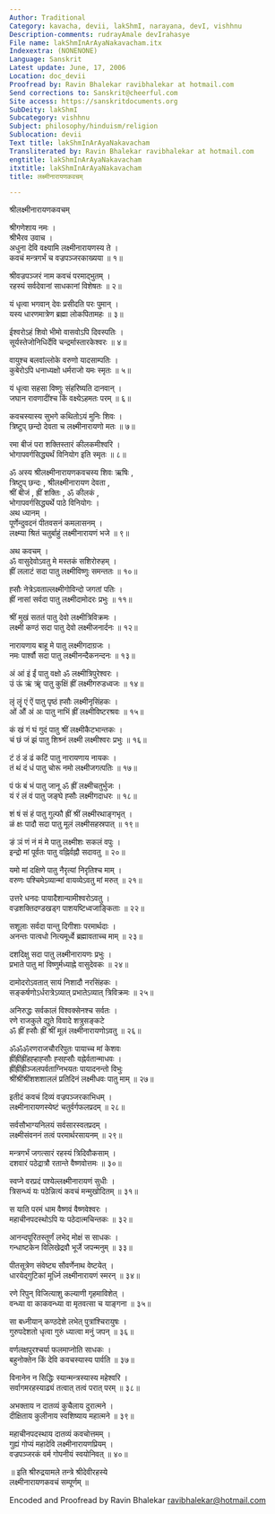 ```yaml
---
Author: Traditional
Category: kavacha, devii, lakShmI, narayana, devI, vishhnu
Description-comments: rudrayAmale devIrahasye
File name: lakShmInArAyaNakavacham.itx
Indexextra: (NONENONE)
Language: Sanskrit
Latest update: June, 17, 2006
Location: doc_devii
Proofread by: Ravin Bhalekar ravibhalekar at hotmail.com
Send corrections to: Sanskrit@cheerful.com
Site access: https://sanskritdocuments.org
SubDeity: lakShmI
Subcategory: vishhnu
Subject: philosophy/hinduism/religion
Sublocation: devii
Text title: lakShmInArAyaNakavacham
Transliterated by: Ravin Bhalekar ravibhalekar at hotmail.com
engtitle: lakShmInArAyaNakavacham
itxtitle: lakShmInArAyaNakavacham
title: लक्ष्मीनारायणकवचम्

---
```

  
 श्रीलक्ष्मीनारायणकवचम्   
  
श्रीगणेशाय नमः ।  
श्रीभैरव उवाच ।  
अधुना देवि वक्ष्यामि लक्ष्मीनारायणस्य ते ।  
कवचं मन्त्रगर्भं च वज्रपञ्जरकाख्यया ॥ १॥  
  
श्रीवज्रपञ्जरं नाम कवचं परमाद्भुतम् ।  
रहस्यं सर्वदेवानां साधकानां विशेषतः ॥ २॥  
  
यं धृत्वा भगवान् देवः प्रसीदति परः पुमान् ।  
यस्य धारणमात्रेण ब्रह्मा लोकपितामहः ॥ ३॥  
  
ईश्वरोऽहं शिवो भीमो वासवोऽपि दिवस्पतिः ।  
सूर्यस्तेजोनिधिर्देवि चन्द्रर्मास्तारकेश्वरः ॥ ४॥  
  
वायुश्च बलवांल्लोके वरुणो यादसाम्पतिः ।  
कुबेरोऽपि धनाध्यक्षो धर्मराजो यमः स्मृतः ॥ ५॥  
  
यं धृत्वा सहसा विष्णुः संहरिष्यति दानवान् ।  
जघान रावणादींश्च किं वक्ष्येऽहमतः परम् ॥ ६॥  
  
कवचस्यास्य सुभगे कथितोऽयं मुनिः शिवः ।  
त्रिष्टुप् छन्दो देवता च लक्ष्मीनारायणो मतः ॥ ७॥  
  
रमा बीजं परा शक्तिस्तारं कीलकमीश्वरि ।  
भोगापवर्गसिद्ध्यर्थं विनियोग इति स्मृतः ॥ ८॥  
  
ॐ अस्य श्रीलक्ष्मीनारायणकवचस्य शिवः ऋषिः ,  
त्रिष्टुप् छन्दः , श्रीलक्ष्मीनारायण देवता ,  
श्रीं बीजं , ह्रीं शक्तिः , ॐ कीलकं ,  
भोगापवर्गसिद्ध्यर्थे पाठे विनियोगः ।  
अथ ध्यानम् ।  
पूर्णेन्दुवदनं पीतवसनं कमलासनम् ।  
लक्ष्म्या श्रितं चतुर्बाहुं लक्ष्मीनारायणं भजे ॥ ९॥  
  
अथ कवचम् ।  
ॐ वासुदेवोऽवतु मे मस्तकं सशिरोरुहम् ।  
ह्रीं ललाटं सदा पातु लक्ष्मीविष्णुः समन्ततः ॥ १०॥  
  
ह्सौः नेत्रेऽवताल्लक्ष्मीगोविन्दो जगतां पतिः ।  
ह्रीं नासां सर्वदा पातु लक्ष्मीदामोदरः प्रभुः ॥ ११॥  
  
श्रीं मुखं सततं पातु देवो लक्ष्मीत्रिविक्रमः ।  
लक्ष्मी कण्ठं सदा पातु देवो लक्ष्मीजनार्दनः ॥ १२॥  
  
नारायणाय बाहू मे पातु लक्ष्मीगदाग्रजः ।  
नमः पार्श्वौ सदा पातु लक्ष्मीनन्दैकनन्दनः ॥ १३॥  
  
अं आं इं ईं पातु वक्षो ॐ लक्ष्मीत्रिपुरेश्वरः ।  
उं ऊं ऋं ॠं पातु कुक्षिं ह्रीं लक्ष्मीगरुडध्वजः ॥ १४॥  
  
लृं लॄं एं ऐं पातु पृष्ठं ह्सौः लक्ष्मीनृसिंहकः ।  
ओं औं अं अः पातु नाभिं ह्रीं लक्ष्मीविष्टरश्रवः ॥ १५॥  
  
कं खं गं घं गुदं पातु श्रीं लक्ष्मीकैटभान्तकः ।  
चं छं जं झं पातु शिश्र्नं लक्ष्मी लक्ष्मीश्वरः प्रभुः ॥ १६॥  
  
टं ठं डं ढं कटिं पातु नारायणाय नायकः ।  
तं थं दं धं पातु चोरू नमो लक्ष्मीजगत्पतिः ॥ १७॥  
  
पं फं बं भं पातु जानू ॐ ह्रीं लक्ष्मीचतुर्भुजः ।  
यं रं लं वं पातु जङ्घे ह्सौः लक्ष्मीगदाधरः ॥ १८॥  
  
शं षं सं हं पातु गुल्फौ ह्रीं श्रीं लक्ष्मीरथाङ्गभृत् ।  
ळं क्षः पादौ सदा पातु मूलं लक्ष्मीसहस्रपात् ॥ १९॥  
  
ङं ञं णं नं मं मे पातु लक्ष्मीशः सकलं वपुः ।  
इन्द्रो मां पूर्वतः पातु वह्निर्वह्नौ सदावतु ॥ २०॥  
  
यमो मां दक्षिणे पातु नैरृत्यां निरृतिश्च माम् ।  
वरुणः पश्चिमेऽव्यान्मां वायव्येऽवतु मां मरुत् ॥ २१॥  
  
उत्तरे धनदः पायादैशान्यामीश्वरोऽवतु ।  
वज्रशक्तिदण्डखड्ग पाशयष्टिध्वजाङ्किताः ॥ २२॥  
  
सशूलाः सर्वदा पान्तु दिगीशाः परमार्थदाः ।  
अनन्तः पात्वधो नित्यमूर्ध्वे ब्रह्मावताच्च माम् ॥ २३॥  
  
दशदिक्षु सदा पातु लक्ष्मीनारायणः प्रभुः ।  
प्रभाते पातु मां विष्णुर्मध्याह्ने वासुदेवकः ॥ २४॥  
  
दामोदरोऽवतात् सायं निशादौ नरसिंहकः ।  
सङ्कर्षणोऽर्धरात्रेऽव्यात् प्रभातेऽव्यात् त्रिविक्रमः ॥ २५॥  
  
अनिरुद्धः सर्वकालं विश्वक्सेनश्च सर्वतः ।  
रणे राजकुले द्युते विवादे शत्रुसङ्कटे  
ॐ ह्रीं ह्सौः ह्रीं श्रीं मूलं लक्ष्मीनारायणोऽवतु ॥ २६॥  
  
ॐॐॐरणराजचौररिपुतः पायाच्च मां केशवः  
ह्रींह्रींह्रींहह्हाह्सौः ह्सह्सौः वह्नेर्वतान्माधवः ।  
ह्रींह्रींह्रीञ्जलपर्वताग्निभयतः पायादनन्तो विभुः  
श्रींश्रींश्रींशशशाललं प्रतिदिनं लक्ष्मीधवः पातु माम् ॥ २७॥  
  
इतीदं कवचं दिव्यं वज्रपञ्जरकाभिधम् ।  
लक्ष्मीनारायणस्येष्टं चतुर्वर्गफलप्रदम् ॥ २८॥  
  
सर्वसौभाग्यनिलयं सर्वसारस्वतप्रदम् ।  
लक्ष्मीसंवननं तत्वं परमार्थरसायनम् ॥ २९॥  
  
मन्त्रगर्भं जगत्सारं रहस्यं त्रिदिवौकसाम् ।  
दशवारं पठेद्रात्रौ रतान्ते वैष्णवोत्तमः ॥ ३०॥  
  
स्वप्ने वरप्रदं पश्येल्लक्ष्मीनारायणं सुधीः ।  
त्रिसन्ध्यं यः पठेन्नित्यं कवचं मन्मुखोदितम् ॥ ३१॥  
  
स याति परमं धाम वैष्णवं वैष्णवेश्वरः ।  
महाचीनपदस्थोऽपि यः पठेदात्मचिन्तकः ॥ ३२॥  
  
आनन्दपूरितस्तूर्णं लभेद् मोक्षं स साधकः ।  
गन्धाष्टकेन विलिखेद्रवौ भूर्जे जपन्मनुम् ॥ ३३॥  
  
पीतसूत्रेण संवेष्ट्य सौवर्णेनाथ वेष्टयेत् ।  
धारयेद्गुटिकां मूर्ध्नि लक्ष्मीनारायणं स्मरन् ॥ ३४॥  
  
रणे रिपुन् विजित्याशु कल्याणी गृहमाविशेत् ।  
वन्ध्या वा काकवन्ध्या वा मृतवत्सा च याङ्गना ॥ ३५॥  
  
सा बध्नीयान् कण्ठदेशे लभेत् पुत्रांश्चिरायुषः ।  
गुरुपदेशतो धृत्वा गुरुं ध्यात्वा मनुं जपन् ॥ ३६॥  
  
वर्णलक्षपुरश्चर्या फलमाप्नोति साधकः ।  
बहुनोक्तेन किं देवि कवचस्यास्य पार्वति ॥ ३७॥  
  
विनानेन न सिद्धिः स्यान्मन्त्रस्यास्य महेश्वरि ।  
सर्वागमरहस्याढ्यं तत्वात् तत्वं परात् परम् ॥ ३८॥  
  
अभक्ताय न दातव्यं कुचैलाय दुरात्मने ।  
दीक्षिताय कुलीनाय स्वशिष्याय महात्मने ॥ ३९॥  
  
महाचीनपदस्थाय दातव्यं कवचोत्तमम् ।  
गुह्यं गोप्यं महादेवि लक्ष्मीनारायणप्रियम् ।  
वज्रपञ्जरकं वर्म गोपनीयं स्वयोनिवत् ॥ ४०॥  
  
॥ इति श्रीरुद्रयामले तन्त्रे श्रीदेवीरहस्ये  
लक्ष्मीनारायणकवचं सम्पूर्णम् ॥  
  
  
Encoded and Proofread by Ravin Bhalekar ravibhalekar@hotmail.com  
